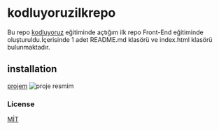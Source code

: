 # kodluyoruzilkrepo
Bu repo [kodluyoruz](https://kodluyoruz.org) eğitiminde açtığım ilk repo Front-End eğitiminde oluşturuldu.İçerisinde 1 adet README.md klasörü ve index.html klasörü bulunmaktadır.
## installation
[projem](https://github.com/furkanyilmaz53/kodluyoruzilkrepo.git)
![proje resmim](https://www.cenuta.com/blog/wp-content/uploads/2020/08/yazilim-projesi-nasil-hazirlanir.jpg)

### License
[MİT](https://choosealicense.com/licenses/mit/)



